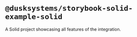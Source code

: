 # `@dusksystems/storybook-solid-example-solid`

A Solid project showcasing all features of the integration.
